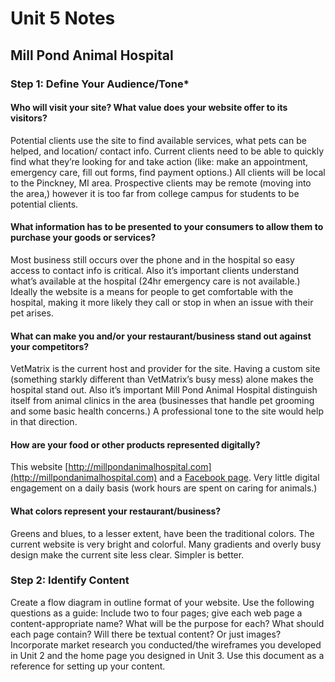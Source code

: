 # Unit 5 Notes

## Mill Pond Animal Hospital
### Step 1: Define Your Audience/Tone*
#### Who will visit your site? What value does your website offer to its visitors?
Potential clients use the site to find available services, what pets can be helped, and location/ contact info. Current clients need to be able to quickly find what they’re looking for and take action (like: make an appointment, emergency care, fill out forms, find payment options.) All clients will be local to the Pinckney, MI area. Prospective clients may be remote (moving into the area,) however it is too far from college campus for students to be potential clients.
#### What information has to be presented to your consumers to allow them to purchase your goods or services?
Most business still occurs over the phone and in the hospital so easy access to contact info is critical. Also it’s important clients understand what’s available at the hospital (24hr emergency care is not available.) Ideally the website is a means for people to get comfortable with the hospital, making it more likely they call or stop in when an issue with their pet arises.
#### What can make you and/or your restaurant/business stand out against your competitors?
VetMatrix is the current host and provider for the site. Having a custom site (something starkly different than VetMatrix’s busy mess) alone makes the hospital stand out. Also it’s important Mill Pond Animal Hospital distinguish itself from animal clinics in the area (businesses that handle pet grooming and some basic health concerns.) A professional tone to the site would help in that direction.
#### How are your food or other products represented digitally?
This website [http://millpondanimalhospital.com](http://millpondanimalhospital.com) and a [Facebook page](https://www.facebook.com/pages/Mill-Pond-Animal-Hospital/302034359813803). Very little digital engagement on a daily basis (work hours are spent on caring for animals.) 
#### What colors represent your restaurant/business?
Greens and blues, to a lesser extent, have been the traditional colors. The current website is very bright and colorful. Many gradients and overly busy design make the current site less clear. Simpler is better.

### Step 2: Identify Content
Create a flow diagram in outline format of your website. Use the following questions as a guide: Include two to four pages; give each web page a content-appropriate name?
What will be the purpose for each?
What should each page contain? Will there be textual content? Or just images?
Incorporate market research you conducted/the wireframes you developed in Unit 2 and the home page you designed in Unit 3.
Use this document as a reference for setting up your content.